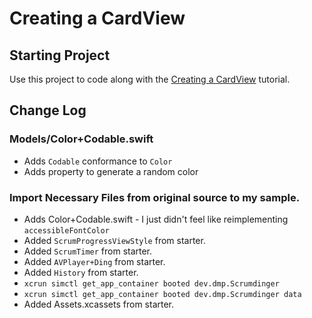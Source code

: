 # Creating a CardView
## Starting Project

Use this project to code along with the [Creating a CardView](https://developer.apple.com/tutorials/app-dev-training/creating-a-cardview) tutorial.

## Change Log
### Models/Color+Codable.swift
* Adds `Codable` conformance to `Color`
* Adds property to generate a random color

### Import Necessary Files from original source to my sample.
* Adds Color+Codable.swift - I just didn't feel like reimplementing `accessibleFontColor`
* Added `ScrumProgressViewStyle` from starter.
* Added `ScrumTimer` from starter.
* Added `AVPlayer+Ding` from starter.
* Added `History` from starter.
* `xcrun simctl get_app_container booted dev.dmp.Scrumdinger`
* `xcrun simctl get_app_container booted dev.dmp.Scrumdinger data`
* Added Assets.xcassets from starter.

